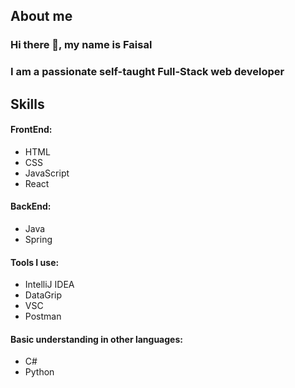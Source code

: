 


## About me
### Hi there 👋, my name is Faisal
### I am a passionate self-taught Full-Stack web developer



## Skills
#### FrontEnd:
- HTML
- CSS
- JavaScript
- React

#### BackEnd:
- Java
- Spring

#### Tools I use:
- IntelliJ IDEA 
- DataGrip 
- VSC 
- Postman 

#### Basic understanding in other languages:
- C#
- Python



